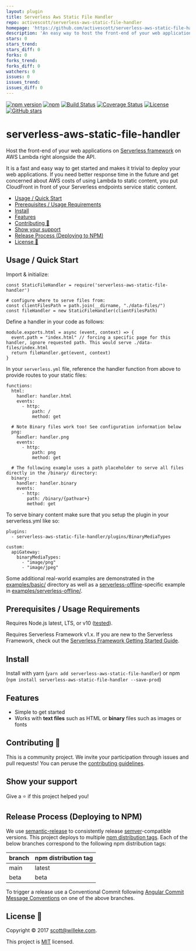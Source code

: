 ```yaml
---
layout: plugin
title: Serverless Aws Static File Handler
repo: activescott/serverless-aws-static-file-handler
homepage: 'https://github.com/activescott/serverless-aws-static-file-handler'
description: 'An easy way to host the front-end of your web applications on Serverless framework on AWS Lambda along with their APIs written in Serverless.'
stars: 0
stars_trend: 
stars_diff: 0
forks: 0
forks_trend: 
forks_diff: 0
watchers: 0
issues: 0
issues_trend: 
issues_diff: 0
---
```



[![npm version](https://badge.fury.io/js/serverless-aws-static-file-handler.svg)](https://www.npmjs.com/package/serverless-aws-static-file-handler)
[![npm](https://img.shields.io/npm/dt/serverless-aws-static-file-handler.svg?logo=npm)](https://www.npmjs.com/package/serverless-aws-static-file-handler)
[![Build Status](https://github.com/activescott/serverless-aws-static-file-handler/workflows/build/badge.svg)](https://github.com/activescott/serverless-aws-static-file-handler/actions)
[![Coverage Status](https://coveralls.io/repos/github/activescott/serverless-aws-static-file-handler/badge.svg)](https://coveralls.io/github/activescott/serverless-aws-static-file-handler)
[![License](https://img.shields.io/github/license/activescott/serverless-aws-static-file-handler.svg)](https://github.com/activescott/serverless-aws-static-file-handler/blob/master/LICENSE)
[![GitHub stars](https://img.shields.io/github/stars/activescott/serverless-aws-static-file-handler.svg?style=social)](https://github.com/activescott/serverless-aws-static-file-handler)

# serverless-aws-static-file-handler

Host the front-end of your web applications on [Serverless framework](https://github.com/serverless/serverless) on AWS Lambda right alongside the API.

It is a fast and easy way to get started and makes it trivial to deploy your web applications. If you need better response time in the future and get concerned about AWS costs of using Lambda to static content, you put CloudFront in front of your Serverless endpoints service static content.

<!-- TOC -->

- [Usage / Quick Start](#usage--quick-start)
- [Prerequisites / Usage Requirements](#prerequisites--usage-requirements)
- [Install](#install)
- [Features](#features)
- [Contributing 🤝](#contributing-🤝)
- [Show your support](#show-your-support)
- [Release Process (Deploying to NPM)](#release-process-deploying-to-npm)
- [License 📝](#license-📝)

<!-- /TOC -->

## Usage / Quick Start

Import & initialize:

    const StaticFileHandler = require('serverless-aws-static-file-handler')

    # configure where to serve files from:
    const clientFilesPath = path.join(__dirname, "./data-files/")
    const fileHandler = new StaticFileHandler(clientFilesPath)

Define a handler in your code as follows:

    module.exports.html = async (event, context) => {
      event.path = "index.html" // forcing a specific page for this handler, ignore requested path. This would serve ./data-files/index.html
      return fileHandler.get(event, context)
    }

In your `serverless.yml` file, reference the handler function from above to provide routes to your static files:

    functions:
      html:
        handler: handler.html
        events:
          - http:
              path: /
              method: get

      # Note Binary files work too! See configuration information below
      png:
        handler: handler.png
        events:
          - http:
              path: png
              method: get

      # The following example uses a path placeholder to serve all files directly in the /binary/ directory:
      binary:
        handler: handler.binary
        events:
          - http:
            path: /binary/{pathvar+}
            method: get

To serve binary content make sure that you setup the plugin in your serverless.yml like so:

    plugins:
      - serverless-aws-static-file-handler/plugins/BinaryMediaTypes

    custom:
      apiGateway:
        binaryMediaTypes:
          - "image/png"
          - "image/jpeg"

Some additional real-world examples are demonstrated in the [examples/basic/](examples/basic) directory as well as a [serverless-offline](https://github.com/dherault/serverless-offline)-specific example in [examples/serverless-offline/](examples/serverless-offline).

## Prerequisites / Usage Requirements

Requires Node.js latest, LTS, or v10 ([tested](https://github.com/activescott/serverless-aws-static-file-handler/actions)).

Requires Serverless Framework v1.x.
If you are new to the Serverless Framework, check out the [Serverless Framework Getting Started Guide](https://serverless.com/framework/docs/getting-started/).

## Install

Install with yarn (`yarn add serverless-aws-static-file-handler`) or npm (`npm install serverless-aws-static-file-handler --save-prod`)

## Features

- Simple to get started
- Works with **text files** such as HTML or **binary** files such as images or fonts

## Contributing 🤝

This is a community project. We invite your participation through issues and pull requests! You can peruse the [contributing guidelines](.github/CONTRIBUTING.md).

## Show your support

Give a ⭐️ if this project helped you!

## Release Process (Deploying to NPM)

We use [semantic-release](https://github.com/semantic-release/semantic-release) to consistently release [semver](https://semver.org/)-compatible versions. This project deploys to multiple [npm distribution tags](https://docs.npmjs.com/cli/dist-tag). Each of the below branches correspond to the following npm distribution tags:

| branch | npm distribution tag |
| ------ | -------------------- |
| main   | latest               |
| beta   | beta                 |

To trigger a release use a Conventional Commit following [Angular Commit Message Conventions](https://github.com/angular/angular.js/blob/master/DEVELOPERS.md#-git-commit-guidelines) on one of the above branches.

## License 📝

Copyright © 2017 [scott@willeke.com](https://github.com/activescott).

This project is [MIT](https://github.com/activescott/serverless-http-invoker/blob/master/LICENSE) licensed.
